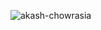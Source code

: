 <p align="center">
 </p>
<p><img align="left" src="https://github-readme-stats.vercel.app/api/top-langs?username=peprog&show_icons=true&locale=en&layout=compact" alt="akash-chowrasia" /></p>

<!--
**peprog/peprog** is a ✨ _special_ ✨ repository because its `README.md` (this file) appears on your GitHub profile.

Here are some ideas to get you started:

- 🔭 I’m currently working on ...
- 🌱 I’m currently learning ...
- 👯 I’m looking to collaborate on ...
- 🤔 I’m looking for help with ...
- 💬 Ask me about ...
- 📫 How to reach me: ...
- 😄 Pronouns: ...
- ⚡ Fun fact: ...
-->
